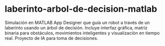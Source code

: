# laberinto-arbol-de-decision-matlab
Simulación en MATLAB App Designer que guía un robot a través de un laberinto usando un árbol de decisión. Incluye interfaz gráfica, matriz binaria para obstáculos, movimientos inteligentes y visualización en tiempo real. Proyecto de IA para toma de decisiones.
